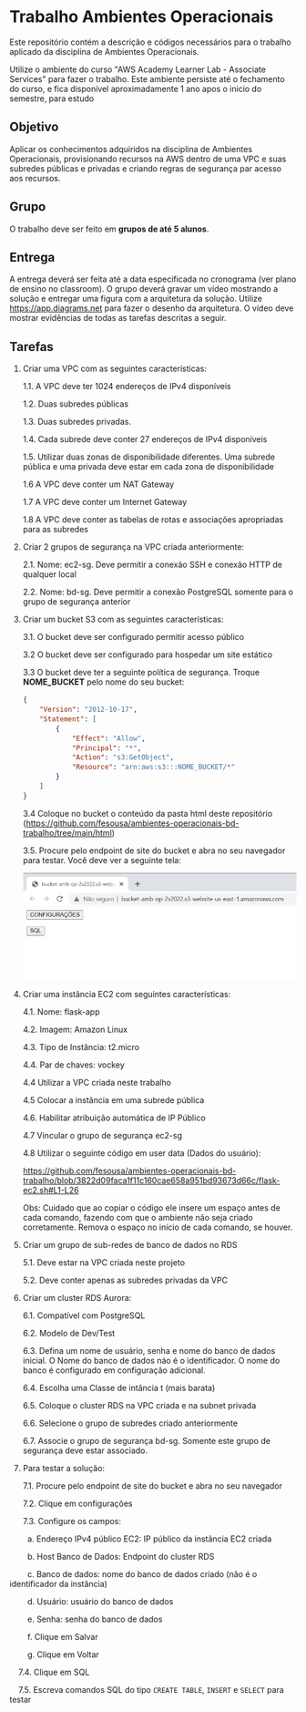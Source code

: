 # Trabalho Ambientes Operacionais

Este repositório contém a descrição e códigos necessários para o trabalho aplicado da disciplina de Ambientes Operacionais.

Utilize o ambiente do curso "AWS Academy Learner Lab - Associate Services" para fazer o trabalho. Este ambiente persiste até o fechamento do curso, e fica  disponível aproximadamente 1 ano apos o inicio do semestre, para estudo

## Objetivo

Aplicar os conhecimentos adquiridos na disciplina de Ambientes Operacionais, provisionando recursos na AWS dentro de uma VPC e suas subredes públicas e privadas e criando regras de segurança par acesso aos recursos.

## Grupo

O trabalho deve ser feito em **grupos de até 5 alunos**. 

## Entrega

A entrega deverá ser feita até a data especificada no cronograma (ver plano de ensino no classroom). O grupo deverá gravar um vídeo mostrando a solução e entregar uma figura com a arquitetura da solução. Utilize https://app.diagrams.net para fazer o desenho da arquitetura. O vídeo deve mostrar evidências de todas as tarefas descritas a seguir. 


## Tarefas

1. Criar uma VPC com as seguintes características:

    1.1. A VPC deve ter 1024 endereços de IPv4 disponíveis 

    1.2. Duas subredes públicas

    1.3. Duas subredes privadas.

    1.4. Cada subrede deve conter 27 endereços de IPv4 disponíveis
    
    1.5. Utilizar duas zonas de disponibilidade diferentes. Uma subrede pública e uma privada deve estar em cada zona de disponibilidade

    1.6 A VPC deve conter um NAT Gateway

    1.7 A VPC deve conter um Internet Gateway

    1.8 A VPC deve conter as tabelas de rotas e associações apropriadas para as subredes

2. Criar 2 grupos de segurança na VPC criada anteriormente:

    2.1. Nome: ec2-sg. Deve permitir a conexão SSH e conexão HTTP de qualquer local

    2.2. Nome: bd-sg. Deve permitir a conexão PostgreSQL somente para o grupo de segurança anterior
    
    
3. Criar um bucket S3 com as seguintes características:

    3.1. O bucket deve ser configurado permitir acesso público

    3.2 O bucket deve ser configurado para hospedar um site estático

    3.3 O bucket deve ter a seguinte política de segurança. Troque **NOME_BUCKET** pelo nome do seu bucket:

    ```json
    {
        "Version": "2012-10-17",
        "Statement": [
            {
                "Effect": "Allow",
                "Principal": "*",
                "Action": "s3:GetObject",
                "Resource": "arn:aws:s3:::NOME_BUCKET/*"
            }
        ]
    }
    ```

    3.4 Coloque no bucket o conteúdo da pasta html deste repositório (https://github.com/fesousa/ambientes-operacionais-bd-trabalho/tree/main/html)

    3.5. Procure pelo endpoint de site do bucket e abra no seu navegador para testar. Você deve ver a seguinte tela:

    <img src="https://github.com/fesousa/ambientes-operacionais-bd-trabalho/raw/main/img/s3.png" />

    
4. Criar uma instância EC2 com seguintes características:

    4.1. Nome: flask-app

    4.2. Imagem: Amazon Linux

    4.3. Tipo de Instância: t2.micro

    4.4. Par de chaves: vockey

    4.4 Utilizar a VPC criada neste trabalho

    4.5 Colocar a instância em uma subrede pública

    4.6. Habilitar atribuição automática de IP Público

    4.7 Vincular o grupo de segurança ec2-sg

    4.8 Utilizar o seguinte código em user data (Dados do usuário):

    https://github.com/fesousa/ambientes-operacionais-bd-trabalho/blob/3822d09faca1f11c160cae658a951bd93673d66c/flask-ec2.sh#L1-L26


    Obs: Cuidado que ao copiar o código ele insere um espaço antes de cada comando, fazendo com que o ambiente não seja criado corretamente. Remova o espaço no início de cada comando, se houver.

5. Criar um grupo de sub-redes de banco de dados no RDS

    5.1. Deve estar na VPC criada neste projeto

    5.2. Deve conter apenas as subredes privadas da VPC

6. Criar um cluster RDS Aurora:

    6.1. Compatível com PostgreSQL

    6.2. Modelo de Dev/Test

    6.3. Defina um nome de usuário, senha e nome do banco de dados inicial. O Nome do banco de dados náo é o identificador. O nome do banco é configurado em configuração adicional.

    6.4. Escolha uma Classe de intância t (mais barata)

    6.5. Coloque o cluster RDS na VPC criada e na subnet privada

    6.6. Selecione o grupo de subredes criado anteriormente

    6.7. Associe o grupo de segurança bd-sg. Somente este grupo de segurança deve estar associado.

7. Para testar a solução:

    7.1. Procure pelo endpoint de site do bucket e abra no seu navegador

    7.2. Clique em configurações

    7.3. Configure os campos:

&nbsp;&nbsp;&nbsp;&nbsp;&nbsp;&nbsp;&nbsp;&nbsp;a. Endereço IPv4 público EC2: IP público da instãncia EC2 criada

&nbsp;&nbsp;&nbsp;&nbsp;&nbsp;&nbsp;&nbsp;&nbsp;b. Host Banco de Dados: Endpoint do cluster RDS

&nbsp;&nbsp;&nbsp;&nbsp;&nbsp;&nbsp;&nbsp;&nbsp;c. Banco de dados: nome do banco de dados criado (não é o identificador da instância)

&nbsp;&nbsp;&nbsp;&nbsp;&nbsp;&nbsp;&nbsp;&nbsp;d. Usuário: usuário do banco de dados

&nbsp;&nbsp;&nbsp;&nbsp;&nbsp;&nbsp;&nbsp;&nbsp;e. Senha: senha do banco de dados

&nbsp;&nbsp;&nbsp;&nbsp;&nbsp;&nbsp;&nbsp;&nbsp;f. Clique em Salvar

&nbsp;&nbsp;&nbsp;&nbsp;&nbsp;&nbsp;&nbsp;&nbsp;g. Clique em Voltar
    
&nbsp;&nbsp;&nbsp;&nbsp;7.4. Clique em SQL

&nbsp;&nbsp;&nbsp;&nbsp;7.5. Escreva comandos SQL do tipo `CREATE TABLE`, `INSERT` e `SELECT` para testar